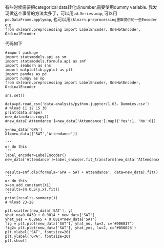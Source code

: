 有些时候需要把categorical data转化成number,需要使用dummy variable.
我发现做这个事情的方法太多了，可以用`pd.Series.map`, 可以用`pd.DataFrame.applymap`,
也可以用`sklearn.preprocessing里面提供的一些Encoder`  
e.g  
`from sklearn.preprocessing import LabelEncoder, OneHotEncoder, OrdinalEncoder`

代码如下
````
#import package
import statsmodels.api as sm
import statsmodels.formula.api as smf
import seaborn as sns
import matplotlib.pyplot as plt
import pandas as pd
import numpy as np
from sklearn.preprocessing import LabelEncoder, OneHotEncoder, OrdinalEncoder

sns.set()

data=pd.read_csv('data-analysis/python-jupyter/1.03. Dummies.csv')
# %load 11 12 15 30
print(data.shape)
new_data=data.copy()
#new_data['Attendance']=new_data['Attendance'].map({'Yes':1, 'No':0})

y=new_data['GPA']
X1=new_data[['SAT','Attendance']]

'''
or do this
'''
label_encoder=LabelEncoder()
new_data['Attendance']=label_encoder.fit_transform(new_data['Attendance'])


results=smf.ols(formula='GPA ~ SAT + Attendance', data=new_data).fit()
'''
or do this 
x=sm.add_constant(X1)
results=sm.OLS(y,x).fit()
'''
print(results.summary())
# %load 23-28

plt.scatter(new_data['SAT'], y)
yhat_no=0.6439 + 0.0014 * new_data['SAT']
yhat_yes = 0.8665 + 0.0014*new_data['SAT']
fig = plt.plot(new_data['SAT'], yhat_no, lw=2, c='#006837')
fig2= plt.plot(new_data['SAT'], yhat_yes, lw=2, c='#050026')
plt.xlabel('SAT', fontsize=20)
plt.ylabel('GPA', fontsize=20)
plt.show()

````
